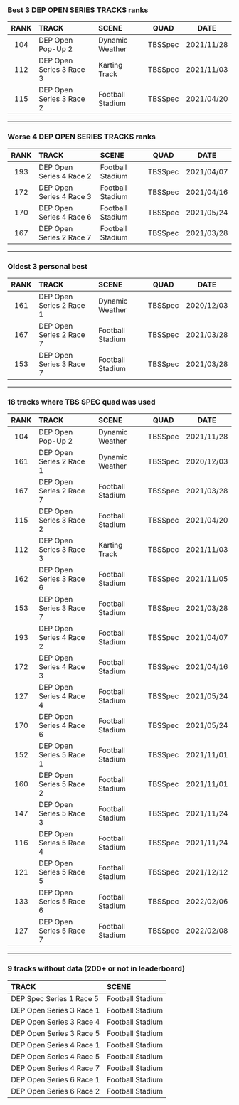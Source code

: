 ### Best 3 DEP OPEN SERIES TRACKS ranks
|RANK|TRACK|SCENE|QUAD|DATE|
|:---:|:---|:---|:---:|:---:|
|104|DEP Open Pop-Up 2|Dynamic Weather|TBSSpec|2021/11/28|
|112|DEP Open Series 3 Race 3|Karting Track|TBSSpec|2021/11/03|
|115|DEP Open Series 3 Race 2|Football Stadium|TBSSpec|2021/04/20|
---
### Worse 4 DEP OPEN SERIES TRACKS ranks
|RANK|TRACK|SCENE|QUAD|DATE|
|:---:|:---|:---|:---:|:---:|
|193|DEP Open Series 4 Race 2|Football Stadium|TBSSpec|2021/04/07|
|172|DEP Open Series 4 Race 3|Football Stadium|TBSSpec|2021/04/16|
|170|DEP Open Series 4 Race 6|Football Stadium|TBSSpec|2021/05/24|
|167|DEP Open Series 2 Race 7|Football Stadium|TBSSpec|2021/03/28|
---
### Oldest 3 personal best
|RANK|TRACK|SCENE|QUAD|DATE|
|:---:|:---|:---|:---:|:---:|
|161|DEP Open Series 2 Race 1|Dynamic Weather|TBSSpec|2020/12/03|
|167|DEP Open Series 2 Race 7|Football Stadium|TBSSpec|2021/03/28|
|153|DEP Open Series 3 Race 7|Football Stadium|TBSSpec|2021/03/28|
---
### 18 tracks where TBS SPEC quad was used
|RANK|TRACK|SCENE|QUAD|DATE|
|:---:|:---|:---|:---:|:---:|
|104|DEP Open Pop-Up 2|Dynamic Weather|TBSSpec|2021/11/28|
|161|DEP Open Series 2 Race 1|Dynamic Weather|TBSSpec|2020/12/03|
|167|DEP Open Series 2 Race 7|Football Stadium|TBSSpec|2021/03/28|
|115|DEP Open Series 3 Race 2|Football Stadium|TBSSpec|2021/04/20|
|112|DEP Open Series 3 Race 3|Karting Track|TBSSpec|2021/11/03|
|162|DEP Open Series 3 Race 6|Football Stadium|TBSSpec|2021/11/05|
|153|DEP Open Series 3 Race 7|Football Stadium|TBSSpec|2021/03/28|
|193|DEP Open Series 4 Race 2|Football Stadium|TBSSpec|2021/04/07|
|172|DEP Open Series 4 Race 3|Football Stadium|TBSSpec|2021/04/16|
|127|DEP Open Series 4 Race 4|Football Stadium|TBSSpec|2021/05/24|
|170|DEP Open Series 4 Race 6|Football Stadium|TBSSpec|2021/05/24|
|152|DEP Open Series 5 Race 1|Football Stadium|TBSSpec|2021/11/01|
|160|DEP Open Series 5 Race 2|Football Stadium|TBSSpec|2021/11/01|
|147|DEP Open Series 5 Race 3|Football Stadium|TBSSpec|2021/11/24|
|116|DEP Open Series 5 Race 4|Football Stadium|TBSSpec|2021/11/24|
|121|DEP Open Series 5 Race 5|Football Stadium|TBSSpec|2021/12/12|
|133|DEP Open Series 5 Race 6|Football Stadium|TBSSpec|2022/02/06|
|127|DEP Open Series 5 Race 7|Football Stadium|TBSSpec|2022/02/08|
---
### 9 tracks without data (200+ or not in leaderboard)
|TRACK|SCENE|
|:---|:---|
|DEP Spec Series 1 Race 5|Football Stadium|
|DEP Open Series 3 Race 1|Football Stadium|
|DEP Open Series 3 Race 4|Football Stadium|
|DEP Open Series 3 Race 5|Football Stadium|
|DEP Open Series 4 Race 1|Football Stadium|
|DEP Open Series 4 Race 5|Football Stadium|
|DEP Open Series 4 Race 7|Football Stadium|
|DEP Open Series 6 Race 1|Football Stadium|
|DEP Open Series 6 Race 2|Football Stadium|

